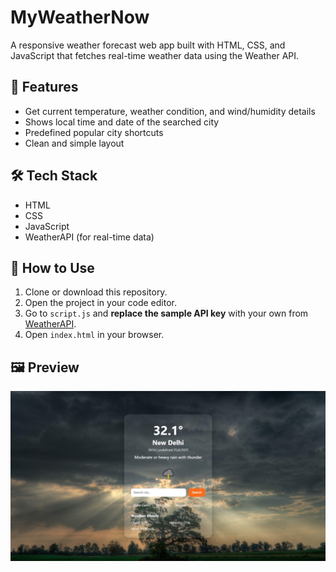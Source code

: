 # MyWeatherNow
A responsive weather forecast web app built with HTML, CSS, and JavaScript that fetches real-time weather data using the Weather API.
## 📌 Features
- Get current temperature, weather condition, and wind/humidity details
- Shows local time and date of the searched city
- Predefined popular city shortcuts
- Clean and simple layout
## 🛠 Tech Stack
- HTML  
- CSS  
- JavaScript  
- WeatherAPI (for real-time data)
## 🚀 How to Use
1. Clone or download this repository.
2. Open the project in your code editor.
3. Go to `script.js` and **replace the sample API key** with your own from [WeatherAPI](https://www.weatherapi.com).
4. Open `index.html` in your browser.
## 🖼️ Preview

![App Preview](images/images/screenshot.jpeg)



